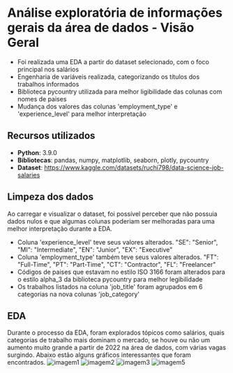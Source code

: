 # Análise exploratória de informações gerais da área de dados - Visão Geral 
 - Foi realizada uma EDA a partir do dataset selecionado, com o foco principal nos salários
 - Engenharia de variáveis realizada, categorizando os títulos dos trabalhos informados
 - Biblioteca pycountry utilizada para melhor ligibilidade das colunas com nomes de paises
 - Mudança dos valores das colunas 'employment_type' e 'experience_level' para melhor interpretação

## Recursos utilizados
 - **Python**: 3.9.0
 - **Bibliotecas**: pandas, numpy, matplotlib, seaborn, plotly, pycountry
 - **Dataset**: https://www.kaggle.com/datasets/ruchi798/data-science-job-salaries

## Limpeza dos dados
Ao carregar e visualizar o dataset, foi possível perceber que não possuia dados nulos e que algumas colunas poderiam ser melhoradas para uma melhor interpretação durante a EDA.
 - Coluna 'experience_level' teve seus valores alterados. "SE": "Senior", "MI": "Intermediate", "EN": "Junior", "EX": "Executive"
 - Coluna 'employment_type' também teve seus valores alterados. "FT": "Full-Time", "PT": "Part-Time", "CT": "Contractor", "FL": "Freelancer"
 - Códigos de paises que estavam no estilo ISO 3166 foram alterados para o estilo alpha_3 da biblioteca pycountry para melhor legibilidade
 - Os trabalhos listados na coluna 'job_title' foram agrupados em 6 categorias na nova colunas 'job_category'

## EDA
Durante o processo da EDA, foram explorados tópicos como salários, quais categorias de trabalho mais dominam o mercado, se houve ou não um aumento muito grande a partir de 2022 na área de dados, com várias vagas surgindo. Abaixo estão alguns gráficos interessantes que foram encontrados.
![imagem1](https://github.com/vitorccmanso/Pos-Graduacao/assets/129124026/40bcf4d4-c9eb-4e4a-b05b-c6a98f72cb16)
![imagem2](https://github.com/vitorccmanso/Pos-Graduacao/assets/129124026/638bc714-fb91-4a2a-9ef0-6d89f86ac7c9)
![imagem3](https://github.com/vitorccmanso/Pos-Graduacao/assets/129124026/deec2b3e-8463-4a11-8d75-a880c41cab4f)
![imagem5](https://github.com/vitorccmanso/Pos-Graduacao/assets/129124026/fa8fcfc0-279d-4698-9b8c-dc474cbf6e79)
